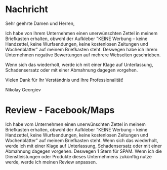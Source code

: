 # Nachricht

Sehr geehrte Damen und Herren,

Ich habe von Ihrem Unternehmen einen unerwünschten Zettel in meinem Briefkasten erhalten, obwohl der Aufkleber "KEINE Werbung – keine Handzettel, keine Wurfsendungen, keine kostenlosen Zeitungen und Wochenblätter" auf meinem Briefkasten steht. Deswegen habe ich Ihrem Unternehmen negative Bewertungen auf mehrere Webseiten geschrieben.

Wenn sich das wiederholt, werde ich mit einer Klage auf Unterlassung, Schadensersatz oder mit einer Abmahnung dagegen vorgehen.

Vielen Dank für Ihr Verständnis und Ihre Professionalität!

Nikolay Georgiev

# Review - Facebook/Maps

Ich habe vom Unternehmen einen unerwünschten Zettel in meinem Briefkasten erhalten, obwohl der Aufkleber "KEINE Werbung – keine Handzettel, keine Wurfsendungen, keine kostenlosen Zeitungen und Wochenblätter" auf meinem Briefkasten steht. Wenn sich das wiederholt, werde ich mit einer Klage auf Unterlassung, Schadensersatz oder mit einer Abmahnung dagegen vorgehen. Deswegen 1 Stern für SPAM. Wenn ich die Dienstleistungen oder Produkte dieses Unternehmens zukünftig nutze werde, werde ich meinen Review anpassen.
